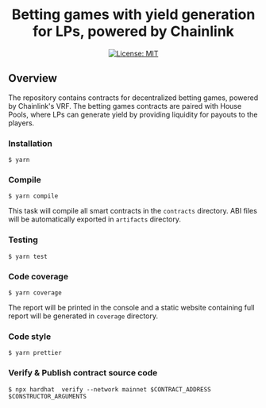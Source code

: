 <div align="center">

# Betting games with yield generation for LPs, powered by Chainlink

[![License: MIT](https://img.shields.io/badge/License-MIT-yellow.svg)](https://opensource.org/licenses/MIT)

</div>

## Overview

The repository contains contracts for decentralized betting games, powered by Chainlink's VRF. The betting games contracts are paired with House Pools, where LPs can generate yield by providing liquidity for payouts to the players.

### Installation

```console
$ yarn
```

### Compile

```console
$ yarn compile
```

This task will compile all smart contracts in the `contracts` directory.
ABI files will be automatically exported in `artifacts` directory.

### Testing

```console
$ yarn test
```

### Code coverage

```console
$ yarn coverage
```

The report will be printed in the console and a static website containing full report will be generated in `coverage` directory.

### Code style

```console
$ yarn prettier
```

### Verify & Publish contract source code

```console
$ npx hardhat  verify --network mainnet $CONTRACT_ADDRESS $CONSTRUCTOR_ARGUMENTS
```
